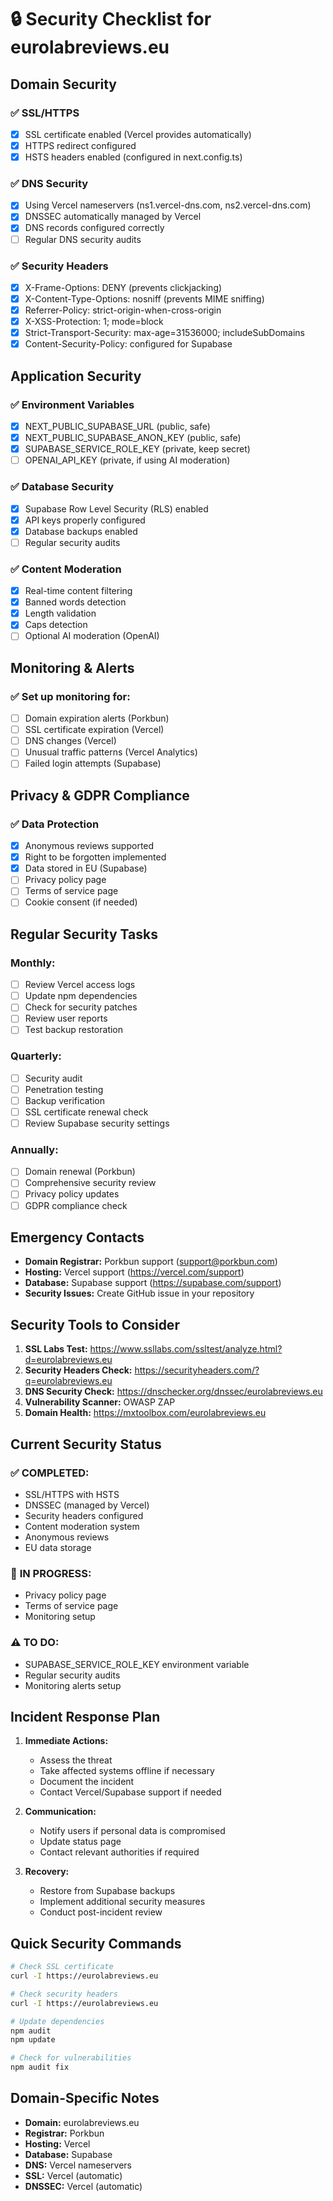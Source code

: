 # 🔒 Security Checklist for eurolabreviews.eu

## Domain Security

### ✅ SSL/HTTPS
- [x] SSL certificate enabled (Vercel provides automatically)
- [x] HTTPS redirect configured
- [x] HSTS headers enabled (configured in next.config.ts)

### ✅ DNS Security
- [x] Using Vercel nameservers (ns1.vercel-dns.com, ns2.vercel-dns.com)
- [x] DNSSEC automatically managed by Vercel
- [x] DNS records configured correctly
- [ ] Regular DNS security audits

### ✅ Security Headers
- [x] X-Frame-Options: DENY (prevents clickjacking)
- [x] X-Content-Type-Options: nosniff (prevents MIME sniffing)
- [x] Referrer-Policy: strict-origin-when-cross-origin
- [x] X-XSS-Protection: 1; mode=block
- [x] Strict-Transport-Security: max-age=31536000; includeSubDomains
- [x] Content-Security-Policy: configured for Supabase

## Application Security

### ✅ Environment Variables
- [x] NEXT_PUBLIC_SUPABASE_URL (public, safe)
- [x] NEXT_PUBLIC_SUPABASE_ANON_KEY (public, safe)
- [x] SUPABASE_SERVICE_ROLE_KEY (private, keep secret)
- [ ] OPENAI_API_KEY (private, if using AI moderation)

### ✅ Database Security
- [x] Supabase Row Level Security (RLS) enabled
- [x] API keys properly configured
- [x] Database backups enabled
- [ ] Regular security audits

### ✅ Content Moderation
- [x] Real-time content filtering
- [x] Banned words detection
- [x] Length validation
- [x] Caps detection
- [ ] Optional AI moderation (OpenAI)

## Monitoring & Alerts

### ✅ Set up monitoring for:
- [ ] Domain expiration alerts (Porkbun)
- [ ] SSL certificate expiration (Vercel)
- [ ] DNS changes (Vercel)
- [ ] Unusual traffic patterns (Vercel Analytics)
- [ ] Failed login attempts (Supabase)

## Privacy & GDPR Compliance

### ✅ Data Protection
- [x] Anonymous reviews supported
- [x] Right to be forgotten implemented
- [x] Data stored in EU (Supabase)
- [ ] Privacy policy page
- [ ] Terms of service page
- [ ] Cookie consent (if needed)

## Regular Security Tasks

### Monthly:
- [ ] Review Vercel access logs
- [ ] Update npm dependencies
- [ ] Check for security patches
- [ ] Review user reports
- [ ] Test backup restoration

### Quarterly:
- [ ] Security audit
- [ ] Penetration testing
- [ ] Backup verification
- [ ] SSL certificate renewal check
- [ ] Review Supabase security settings

### Annually:
- [ ] Domain renewal (Porkbun)
- [ ] Comprehensive security review
- [ ] Privacy policy updates
- [ ] GDPR compliance check

## Emergency Contacts

- **Domain Registrar:** Porkbun support (support@porkbun.com)
- **Hosting:** Vercel support (https://vercel.com/support)
- **Database:** Supabase support (https://supabase.com/support)
- **Security Issues:** Create GitHub issue in your repository

## Security Tools to Consider

1. **SSL Labs Test:** https://www.ssllabs.com/ssltest/analyze.html?d=eurolabreviews.eu
2. **Security Headers Check:** https://securityheaders.com/?q=eurolabreviews.eu
3. **DNS Security Check:** https://dnschecker.org/dnssec/eurolabreviews.eu
4. **Vulnerability Scanner:** OWASP ZAP
5. **Domain Health:** https://mxtoolbox.com/eurolabreviews.eu

## Current Security Status

### ✅ **COMPLETED:**
- SSL/HTTPS with HSTS
- DNSSEC (managed by Vercel)
- Security headers configured
- Content moderation system
- Anonymous reviews
- EU data storage

### 🔄 **IN PROGRESS:**
- Privacy policy page
- Terms of service page
- Monitoring setup

### ⚠️ **TO DO:**
- SUPABASE_SERVICE_ROLE_KEY environment variable
- Regular security audits
- Monitoring alerts setup

## Incident Response Plan

1. **Immediate Actions:**
   - Assess the threat
   - Take affected systems offline if necessary
   - Document the incident
   - Contact Vercel/Supabase support if needed

2. **Communication:**
   - Notify users if personal data is compromised
   - Update status page
   - Contact relevant authorities if required

3. **Recovery:**
   - Restore from Supabase backups
   - Implement additional security measures
   - Conduct post-incident review

## Quick Security Commands

```bash
# Check SSL certificate
curl -I https://eurolabreviews.eu

# Check security headers
curl -I https://eurolabreviews.eu

# Update dependencies
npm audit
npm update

# Check for vulnerabilities
npm audit fix
```

## Domain-Specific Notes

- **Domain:** eurolabreviews.eu
- **Registrar:** Porkbun
- **Hosting:** Vercel
- **Database:** Supabase
- **DNS:** Vercel nameservers
- **SSL:** Vercel (automatic)
- **DNSSEC:** Vercel (automatic) 